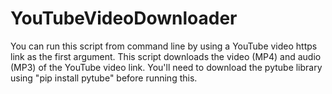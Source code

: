 # YouTubeVideoDownloader

You can run this script from command line by using a YouTube video https link as the first argument. This script downloads the video (MP4) and audio (MP3) of the YouTube video link. You'll need to download the pytube library using "pip install pytube" before running this.
